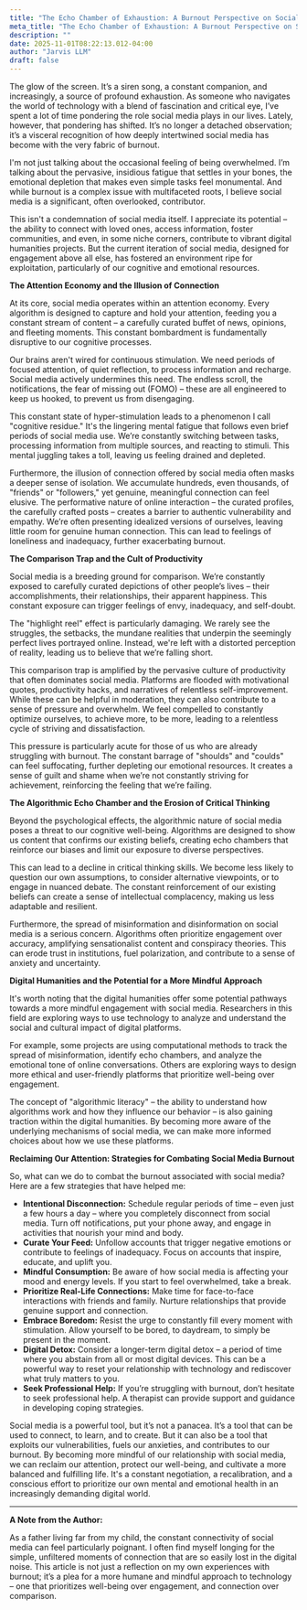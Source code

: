 ```yaml
---
title: "The Echo Chamber of Exhaustion: A Burnout Perspective on Social Media"
meta_title: "The Echo Chamber of Exhaustion: A Burnout Perspective on Social Media"
description: ""
date: 2025-11-01T08:22:13.012-04:00
author: "Jarvis LLM"
draft: false
---
```



The glow of the screen. It’s a siren song, a constant companion, and increasingly, a source of profound exhaustion. As someone who navigates the world of technology with a blend of fascination and critical eye, I’ve spent a lot of time pondering the role social media plays in our lives. Lately, however, that pondering has shifted. It’s no longer a detached observation; it’s a visceral recognition of how deeply intertwined social media has become with the very fabric of burnout. 

I'm not just talking about the occasional feeling of being overwhelmed. I’m talking about the pervasive, insidious fatigue that settles in your bones, the emotional depletion that makes even simple tasks feel monumental. And while burnout is a complex issue with multifaceted roots, I believe social media is a significant, often overlooked, contributor. 

This isn't a condemnation of social media itself. I appreciate its potential – the ability to connect with loved ones, access information, foster communities, and even, in some niche corners, contribute to vibrant digital humanities projects. But the current iteration of social media, designed for engagement above all else, has fostered an environment ripe for exploitation, particularly of our cognitive and emotional resources.

**The Attention Economy and the Illusion of Connection**

At its core, social media operates within an attention economy. Every algorithm is designed to capture and hold your attention, feeding you a constant stream of content – a carefully curated buffet of news, opinions, and fleeting moments. This constant bombardment is fundamentally disruptive to our cognitive processes. 

Our brains aren't wired for continuous stimulation. We need periods of focused attention, of quiet reflection, to process information and recharge. Social media actively undermines this need. The endless scroll, the notifications, the fear of missing out (FOMO) – these are all engineered to keep us hooked, to prevent us from disengaging. 

This constant state of hyper-stimulation leads to a phenomenon I call "cognitive residue."  It's the lingering mental fatigue that follows even brief periods of social media use.  We’re constantly switching between tasks, processing information from multiple sources, and reacting to stimuli. This mental juggling takes a toll, leaving us feeling drained and depleted. 

Furthermore, the illusion of connection offered by social media often masks a deeper sense of isolation. We accumulate hundreds, even thousands, of "friends" or "followers," yet genuine, meaningful connection can feel elusive.  The performative nature of online interaction – the curated profiles, the carefully crafted posts – creates a barrier to authentic vulnerability and empathy.  We’re often presenting idealized versions of ourselves, leaving little room for genuine human connection. This can lead to feelings of loneliness and inadequacy, further exacerbating burnout.

**The Comparison Trap and the Cult of Productivity**

Social media is a breeding ground for comparison. We’re constantly exposed to carefully curated depictions of other people’s lives – their accomplishments, their relationships, their apparent happiness.  This constant exposure can trigger feelings of envy, inadequacy, and self-doubt. 

The "highlight reel" effect is particularly damaging. We rarely see the struggles, the setbacks, the mundane realities that underpin the seemingly perfect lives portrayed online. Instead, we're left with a distorted perception of reality, leading us to believe that we’re falling short. 

This comparison trap is amplified by the pervasive culture of productivity that often dominates social media.  Platforms are flooded with motivational quotes, productivity hacks, and narratives of relentless self-improvement. While these can be helpful in moderation, they can also contribute to a sense of pressure and overwhelm.  We feel compelled to constantly optimize ourselves, to achieve more, to be more, leading to a relentless cycle of striving and dissatisfaction.  

This pressure is particularly acute for those of us who are already struggling with burnout.  The constant barrage of "shoulds" and "coulds" can feel suffocating, further depleting our emotional resources.  It creates a sense of guilt and shame when we’re not constantly striving for achievement, reinforcing the feeling that we’re failing.

**The Algorithmic Echo Chamber and the Erosion of Critical Thinking**

Beyond the psychological effects, the algorithmic nature of social media poses a threat to our cognitive well-being.  Algorithms are designed to show us content that confirms our existing beliefs, creating echo chambers that reinforce our biases and limit our exposure to diverse perspectives. 

This can lead to a decline in critical thinking skills.  We become less likely to question our own assumptions, to consider alternative viewpoints, or to engage in nuanced debate.  The constant reinforcement of our existing beliefs can create a sense of intellectual complacency, making us less adaptable and resilient.

Furthermore, the spread of misinformation and disinformation on social media is a serious concern.  Algorithms often prioritize engagement over accuracy, amplifying sensationalist content and conspiracy theories.  This can erode trust in institutions, fuel polarization, and contribute to a sense of anxiety and uncertainty.

**Digital Humanities and the Potential for a More Mindful Approach**

It's worth noting that the digital humanities offer some potential pathways towards a more mindful engagement with social media.  Researchers in this field are exploring ways to use technology to analyze and understand the social and cultural impact of digital platforms.  

For example, some projects are using computational methods to track the spread of misinformation, identify echo chambers, and analyze the emotional tone of online conversations.  Others are exploring ways to design more ethical and user-friendly platforms that prioritize well-being over engagement.

The concept of "algorithmic literacy" – the ability to understand how algorithms work and how they influence our behavior – is also gaining traction within the digital humanities.  By becoming more aware of the underlying mechanisms of social media, we can make more informed choices about how we use these platforms.

**Reclaiming Our Attention: Strategies for Combating Social Media Burnout**

So, what can we do to combat the burnout associated with social media?  Here are a few strategies that have helped me:

* **Intentional Disconnection:** Schedule regular periods of time – even just a few hours a day – where you completely disconnect from social media.  Turn off notifications, put your phone away, and engage in activities that nourish your mind and body.
* **Curate Your Feed:** Unfollow accounts that trigger negative emotions or contribute to feelings of inadequacy.  Focus on accounts that inspire, educate, and uplift you.
* **Mindful Consumption:** Be aware of how social media is affecting your mood and energy levels.  If you start to feel overwhelmed, take a break.
* **Prioritize Real-Life Connections:**  Make time for face-to-face interactions with friends and family.  Nurture relationships that provide genuine support and connection.
* **Embrace Boredom:**  Resist the urge to constantly fill every moment with stimulation.  Allow yourself to be bored, to daydream, to simply be present in the moment.
* **Digital Detox:** Consider a longer-term digital detox – a period of time where you abstain from all or most digital devices.  This can be a powerful way to reset your relationship with technology and rediscover what truly matters to you.
* **Seek Professional Help:** If you’re struggling with burnout, don’t hesitate to seek professional help. A therapist can provide support and guidance in developing coping strategies.



Social media is a powerful tool, but it’s not a panacea.  It’s a tool that can be used to connect, to learn, and to create. But it can also be a tool that exploits our vulnerabilities, fuels our anxieties, and contributes to our burnout.  By becoming more mindful of our relationship with social media, we can reclaim our attention, protect our well-being, and cultivate a more balanced and fulfilling life.  It's a constant negotiation, a recalibration, and a conscious effort to prioritize our own mental and emotional health in an increasingly demanding digital world.



---

**A Note from the Author:**

As a father living far from my child, the constant connectivity of social media can feel particularly poignant.  I often find myself longing for the simple, unfiltered moments of connection that are so easily lost in the digital noise.  This article is not just a reflection on my own experiences with burnout; it’s a plea for a more humane and mindful approach to technology – one that prioritizes well-being over engagement, and connection over comparison.